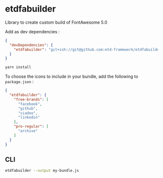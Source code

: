 # etdfabuilder

Library to create custom build of FontAwesome 5.0

Add as dev dependencies :

```json
{
  "devDependencies": {
    "etdfabuilder": "git+ssh://git@github.com:etd-framework/etdfabuilder.git#0.0.3"
  }
}
```

```bash
yarn install
```

To choose the icons to include in your bundle, add the following to `package.json` :

```json
{
  "etdfabuilder": {
    "free-brands": [
      "facebook",
      "github",
      "viadeo",
      "linkedin"
    ],
    "pro-regular": [
      "archive"
    ]
  }
}
```

## CLI

```bash
etdfabuilder --output my-bundle.js
```
